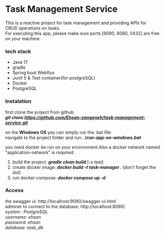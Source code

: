
# Task Management Service
This is a reactive project for task management and providing  APIs for<br/>
CRUD operations on tasks.<br/>
For executing this app, please make sure ports [9090, 8080, 5432] are free on your machine.

### tech stack
 - Java 17
 - gradle 
 - Spring boot Webflux
 - Junit 5 & Test container(for postgreSQL)
 - Docker
 - PostgreSQL



### Instalation

first clone the project from github <br/>
<i><b>git clone https://github.com/Ehsan-zangeneh/task-management-service.git </i></b><br/>


on the <b>Windows OS</b> you can simply run the .bat file:<br/>
navigate to the project folder and run:
<i><b>.\run-app-on-windows.bat</i></b><br/>

you need docker be run on your environment.Also a docker network named<br/>
"application-network" is required.
1) build the project: <i><b>gradle clean build </i></b> [-x test]
2) create docker image: <i><b>docker build -t task-manager . </i></b> (don't forget the dot)
3) run docker-compose: <i><b>docker compose up -d</i></b>

### Access
 the swagger ui: http://localhost:9090/swagger-ui.html <br/>
 adminer to connect to the database: http://localhost:8080/ <br/>
 system :  <i>PostgreSQL<i><br/>
 username: <i>ehsan</i><br/>
 password: <i>ehsan</i><br/>
 database: <i>task_db</i>
